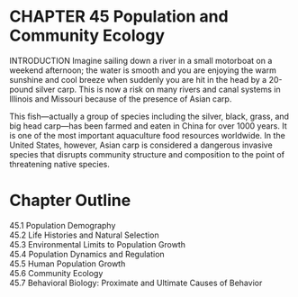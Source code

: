 # CHAPTER 45 Population and Community Ecology

INTRODUCTION Imagine sailing down a river in a small motorboat on a weekend afternoon; the water is smooth and you are enjoying the warm sunshine and cool breeze when suddenly you are hit in the head by a 20-pound silver carp. This is now a risk on many rivers and canal systems in Illinois and Missouri because of the presence of Asian carp.

This fish—actually a group of species including the silver, black, grass, and big head carp—has been farmed and eaten in China for over 1000 years. It is one of the most important aquaculture food resources worldwide. In the United States, however, Asian carp is considered a dangerous invasive species that disrupts community structure and composition to the point of threatening native species.

# Chapter Outline

45.1 Population Demography   
45.2 Life Histories and Natural Selection   
45.3 Environmental Limits to Population Growth   
45.4 Population Dynamics and Regulation   
45.5 Human Population Growth   
45.6 Community Ecology   
45.7 Behavioral Biology: Proximate and Ultimate Causes of Behavior